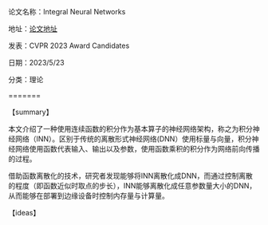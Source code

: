论文名称：Integral Neural Networks

地址：[论文地址](https://openaccess.thecvf.com/content/CVPR2023/papers/Solodskikh_Integral_Neural_Networks_CVPR_2023_paper.pdf)

发表：CVPR 2023 Award Candidates

日期：2023/5/23

分类：理论

=======

【summary】

本文介绍了一种使用连续函数的积分作为基本算子的神经网络架构，称之为积分神经网络（INN）。区别于传统的离散形式神经网络(DNN）使用标量与向量，积分神经网络使用函数代表输入、输出以及参数，使用函数乘积的积分作为网络前向传播的过程。  

借助函数离散化的技术，研究者发现能够将INN离散化成DNN，而通过控制离散的程度（即函数近似时取点的步长），INN能够离散化成任意参数量大小的DNN，从而能够在部署到边缘设备时控制内存量与计算量。

【ideas】

